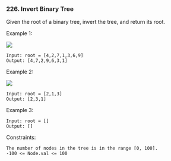 ### 226. Invert Binary Tree
Given the root of a binary tree, invert the tree, and return its root.

 

Example 1:

![](https://assets.leetcode.com/uploads/2021/03/14/invert1-tree.jpg)

    Input: root = [4,2,7,1,3,6,9]
    Output: [4,7,2,9,6,3,1]

Example 2:

![](https://assets.leetcode.com/uploads/2021/03/14/invert2-tree.jpg)

    Input: root = [2,1,3]
    Output: [2,3,1]

Example 3:

    Input: root = []
    Output: []

 

Constraints:

    The number of nodes in the tree is in the range [0, 100].
    -100 <= Node.val <= 100

